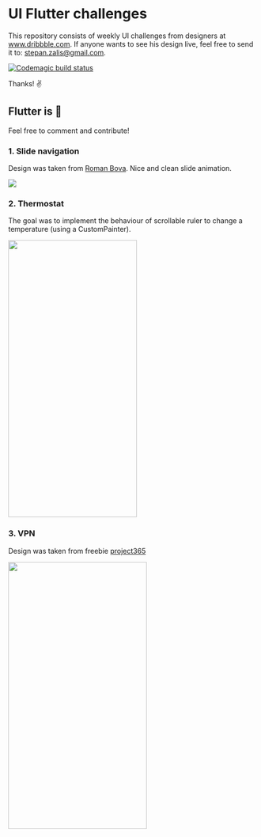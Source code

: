 # UI Flutter challenges

This repository consists of weekly UI challenges from designers at www.dribbble.com.
If anyone wants to see his design live, feel free to send it to: stepan.zalis@gmail.com. 

[![Codemagic build status](https://api.codemagic.io/apps/5c0770552e0492001c5c5782/5c0770552e0492001c5c5781/status_badge.svg)](https://codemagic.io/apps/5c0770552e0492001c5c5782/5c0770552e0492001c5c5781/latest_build)

Thanks! :v:

## Flutter is :blue_heart:

Feel free to comment and contribute!


### 1. Slide navigation
Design was taken from [Roman Bova](https://dribbble.com/shots/3925867-Activity-Feed-Daily-UI-047-Freebie). Nice and clean slide animation.
  
 <a href="https://imgflip.com/gif/2lu0tr"><img src="https://i.imgflip.com/2lu0tr.gif"/></a>
  
### 2. Thermostat
The goal was to implement the behaviour of scrollable ruler to change a temperature (using a CustomPainter).
  
  <img src="https://github.com/stepanzalis/ui_challenge_flutter/blob/master/temp_slider/screenshot.png" height="560" width="260">
  
### 3. VPN 
Design was taken from freebie [project365](https://project365.design/2018/10/05/day-278-vpn-mobile-app-ui-kit-sketch-freebie/)

<img src="https://github.com/stepanzalis/ui_challenge_flutter/blob/master/vpn_app/screenshots/screenshot1.png" height="540" width="280">
